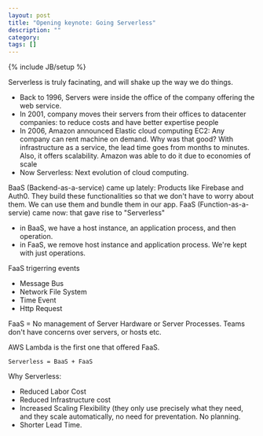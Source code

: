 ```yaml
---
layout: post
title: "Opening keynote: Going Serverless"
description: ""
category: 
tags: []
---
```

{% include JB/setup %}

Serverless is truly facinating, and will shake up the way we do things. 

- Back to 1996, Servers were inside the office of the company offering the web service. 
- In 2001, company moves their servers from their offices to datacenter companies: to reduce costs and have better expertise people
- In 2006, Amazon announced Elastic cloud computing EC2: Any company can rent machine on demand. Why was that good? With infrastructure as a service, the lead time goes from months to minutes. Also, it offers scalability. Amazon was able to do it due to economies of scale
- Now Serverless: Next evolution of cloud computing. 

BaaS (Backend-as-a-service) came up lately: Products like Firebase and Auth0. They build these functionalities so that we don't have to worry about them. We can use them and bundle them in our app.
FaaS (Function-as-a-servie) came now: that gave rise to "Serverless"

- in BaaS, we have a host instance, an application process, and then operation.
- in FaaS, we remove host instance and application process. We're kept with just operations. 

FaaS trigerring events
- Message Bus
- Network File System
- Time Event
- Http Request

FaaS = No management of Server Hardware or Server Processes. Teams don't have concerns over servers, or hosts etc. 

AWS Lambda is the first one that offered FaaS.

`Serverless = BaaS + FaaS`

Why Serverless:

- Reduced Labor Cost
- Reduced Infrastructure cost
- Increased Scaling Flexibility (they only use precisely what they need, and they scale automatically, no need for preventation. No planning.
- Shorter Lead Time. 
